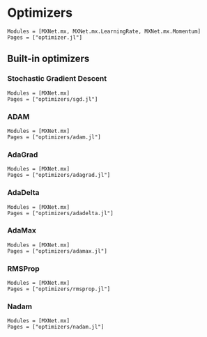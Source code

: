 # Optimizers

```@autodocs
Modules = [MXNet.mx, MXNet.mx.LearningRate, MXNet.mx.Momentum]
Pages = ["optimizer.jl"]
```

## Built-in optimizers

### Stochastic Gradient Descent
```@autodocs
Modules = [MXNet.mx]
Pages = ["optimizers/sgd.jl"]
```

### ADAM
```@autodocs
Modules = [MXNet.mx]
Pages = ["optimizers/adam.jl"]
```

### AdaGrad
```@autodocs
Modules = [MXNet.mx]
Pages = ["optimizers/adagrad.jl"]
```

### AdaDelta
```@autodocs
Modules = [MXNet.mx]
Pages = ["optimizers/adadelta.jl"]
```

### AdaMax
```@autodocs
Modules = [MXNet.mx]
Pages = ["optimizers/adamax.jl"]
```

### RMSProp
```@autodocs
Modules = [MXNet.mx]
Pages = ["optimizers/rmsprop.jl"]
```

### Nadam
```@autodocs
Modules = [MXNet.mx]
Pages = ["optimizers/nadam.jl"]
```
